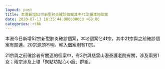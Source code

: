 ```yaml
---
layout: post
title: 本港新增52宗新型肺炎確診個案其中41宗屬本地個案
date: 2020-07-13 16:35:44.000000000 +08:00
categories: rthk
---
```


本港今日新增52宗新型肺炎確診個案，本地個案佔41宗，其中21宗與之前確診個案有關連，20宗源頭不明。輸入個案則有11宗。

21宗與之前確診者有關連的個案中，有3宗與慈雲山港泰護老院有關，涉及兩男1女；兩宗涉及上環「聚點坊點心小廚」群組。

